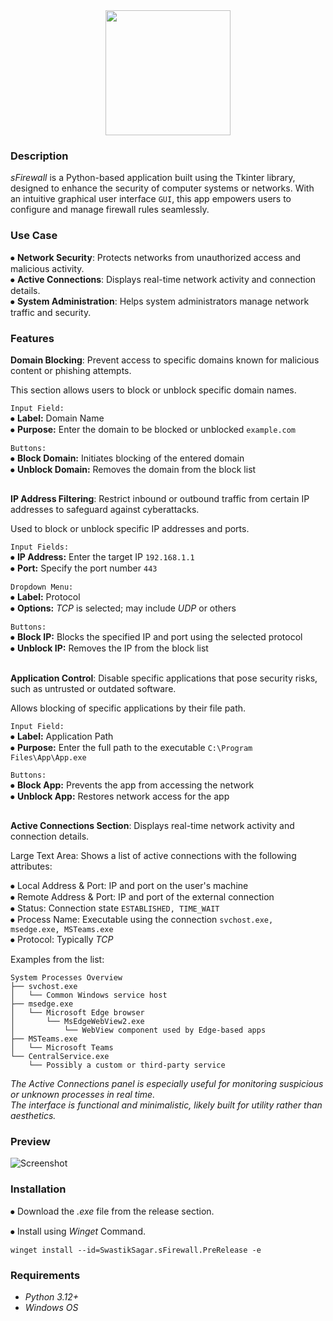<div align="middle">
<img height="200" src= "https://i.postimg.cc/3R2m4Vjq/s-Block-4.png"/>
</div>
<div align="left"> <h3>Description</h3></div>
<h><p align="left"> 

*sFirewall* is a Python-based application built using the Tkinter library, designed to enhance the security of computer systems or networks. With an intuitive graphical user interface `GUI`, this app empowers users to configure and manage firewall rules seamlessly.</p></h>
<div align="left"> <h3>Use Case</h3></div>

⦁ **Network Security**: Protects networks from unauthorized access and malicious activity.<br>
⦁ **Active Connections**: Displays real-time network activity and connection details.<br>
⦁ **System Administration**: Helps system administrators manage network traffic and security.<br>

<div align="left"> <h3>Features</h3></div>

**Domain Blocking**: Prevent access to specific domains known for malicious content or phishing attempts.<br>

This section allows users to block or unblock specific domain names.<br>

`Input Field:`<br>
⦁ **Label:** Domain Name<br>
⦁ **Purpose:** Enter the domain to be blocked or unblocked `example.com`<br>

`Buttons:`<br>
⦁ **Block Domain:** Initiates blocking of the entered domain<br>
⦁ **Unblock Domain:** Removes the domain from the block list<br>
##
**IP Address Filtering**: Restrict inbound or outbound traffic from certain IP addresses to safeguard against cyberattacks.<br>

Used to block or unblock specific IP addresses and ports.<br>

`Input Fields:`<br>
⦁ **IP Address:** Enter the target IP `192.168.1.1`<br>
⦁ **Port:** Specify the port number `443`<br>

`Dropdown Menu:`<br>
⦁ **Label:** Protocol<br>
⦁ **Options:** *TCP* is selected; may include *UDP* or others<br>

`Buttons:`<br>
⦁ **Block IP:** Blocks the specified IP and port using the selected protocol<br>
⦁ **Unblock IP:** Removes the IP from the block list<br>
##
**Application Control**: Disable specific applications that pose security risks, such as untrusted or outdated software.<br>

Allows blocking of specific applications by their file path.<br>

`Input Field:`<br>
⦁ **Label:** Application Path<br>
⦁ **Purpose:** Enter the full path to the executable `C:\Program Files\App\App.exe`<br>

`Buttons:`<br>
⦁ **Block App:** Prevents the app from accessing the network<br>
⦁ **Unblock App:** Restores network access for the app<br>
##
**Active Connections Section**: Displays real-time network activity and connection details.

Large Text Area: Shows a list of active connections with the following attributes:<br>

⦁ Local Address & Port: IP and port on the user's machine<br>
⦁ Remote Address & Port: IP and port of the external connection<br>
⦁ Status: Connection state `ESTABLISHED, TIME_WAIT`<br>
⦁ Process Name: Executable using the connection `svchost.exe, msedge.exe, MSTeams.exe`<br>
⦁ Protocol: Typically *TCP*<br>

Examples from the list:<br>

```console
System Processes Overview
├── svchost.exe
│   └── Common Windows service host
├── msedge.exe
│   └── Microsoft Edge browser
│       └── MsEdgeWebView2.exe
│           └── WebView component used by Edge-based apps
├── MSTeams.exe
│   └── Microsoft Teams
└── CentralService.exe
    └── Possibly a custom or third-party service
```


*The Active Connections panel is especially useful for monitoring suspicious or unknown processes in real time.*<br>
*The interface is functional and minimalistic, likely built for utility rather than aesthetics.*<br>
<div align="left"> <h3>Preview</h3></div>

![Screenshot](https://i.postimg.cc/SNfvMWzt/Screenshot-2025-04-24-101602.png)

<div align="left"> <h3>Installation</h3></div>

⦁ Download the *.exe* file from the release section.<br>

⦁ Install using *Winget* Command.<br>
```
winget install --id=SwastikSagar.sFirewall.PreRelease -e
```

<div align="left"> <h3>Requirements</h3></div>

- *Python 3.12+*
- *Windows OS*
